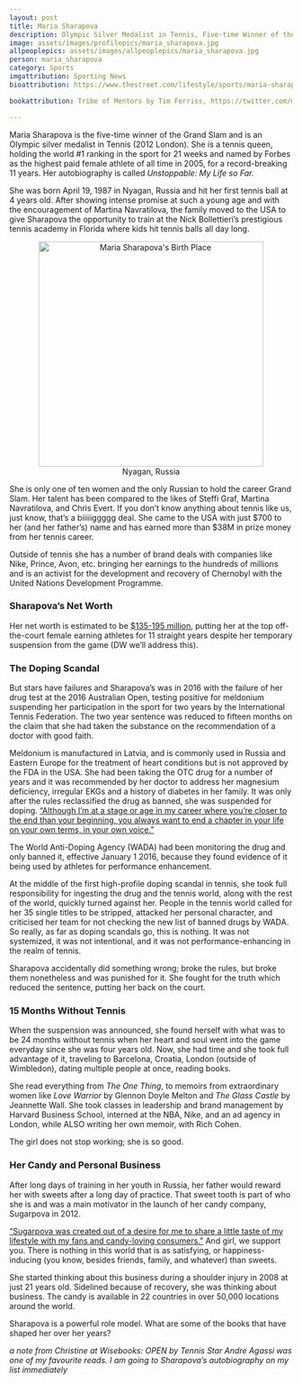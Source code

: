 ```yaml
---
layout: post
title: Maria Sharapova
description: Olympic Silver Medalist in Tennis, Five-time Winner of the Grand Slam
image: assets/images/profilepics/maria_sharapova.jpg
allpeoplepics: assets/images/allpeoplepics/maria_sharapova.jpg
person: maria_sharapova
category: Sports
imgattribution: Sporting News
bioattribution: https://www.thestreet.com/lifestyle/sports/maria-sharapova-net-worth-14692594, https://www.theguardian.com/sport/2017/mar/29/maria-sharapova-tennis-fought-for-truth-doping-ban, https://www.businesswire.com/news/home/20180801005243/en/Hudson-Group-Announces-Exclusive-Agreement-Maria-Sharapova%E2%80%99s, http://www.mariasharapova.com/bio/, https://en.wikipedia.org/wiki/Maria_Sharapova https://www.vogue.com/article/maria-sharapova-meldonium-suspension-returns-to-tennis 

bookattribution: Tribe of Mentors by Tim Ferriss, https://twitter.com/mariasharapova/status/643645008470372353?lang=en 

---
```


Maria Sharapova is the five-time winner of the Grand Slam and is an Olympic silver medalist in Tennis (2012 London). She is a tennis queen, holding the world #1 ranking in the sport for 21 weeks and named by Forbes as the highest paid female athlete of all time in 2005, for a record-breaking 11 years. Her autobiography is called <i>Unstoppable: My Life so Far.</i>

She was born April 19, 1987 in Nyagan, Russia and hit her first tennis ball at 4 years old. After showing intense promise at such a young age and with the encouragement of Martina Navratilova, the family moved to the USA to give Sharapova the opportunity to train at the Nick Bollettieri’s prestigious tennis academy in Florida where kids hit tennis balls all day long. 

<p style="text-align: center;"><img src="{{site.baseurl}}/assets/images/maria_s.jpg" style="height: 400px; display: flex; margin: 0 auto;" alt="Maria Sharapova's Birth Place"/>Nyagan, Russia</p>

She is only one of ten women and the only Russian to hold the career Grand Slam. Her talent has been compared to the likes of Steffi Graf, Martina Navratilova, and Chris Evert. If you don’t know anything about tennis like us, just know, that’s a biiiiiggggg deal. She came to the USA with just $700 to her (and her father’s) name and has earned more than $38M in prize money from her tennis career. 

Outside of tennis she has a number of brand deals with companies like Nike, Prince, Avon, etc. bringing her earnings to the hundreds of millions and is an activist for the development and recovery of Chernobyl with the United Nations Development Programme.

<h3>Sharapova’s Net Worth</h3>
Her net worth is estimated to be <a href="https://www.thestreet.com/lifestyle/sports/maria-sharapova-net-worth-14692594">$135-195 million</a>, putting her at the top off-the-court female earning athletes for 11 straight years despite her temporary suspension from the game (DW we’ll address this).

<h3>The Doping Scandal</h3>
But stars have failures and Sharapova’s was in 2016 with the failure of her drug test at the 2016 Australian Open, testing positive for meldonium suspending her participation in the sport for two years by the International Tennis Federation. The two year sentence was reduced to fifteen months on the claim that she had taken the substance on the recommendation of a doctor with good faith. 

Meldonium is manufactured in Latvia, and is commonly used in Russia and Eastern Europe for the treatment of heart conditions but is not approved by the FDA in the USA. She had been taking the OTC drug for a number of years and it was recommended by her doctor to address her magnesium deficiency, irregular EKGs and a history of diabetes in her family. It was only after the rules reclassified the drug as banned, she was suspended for doping. <a href="https://www.theguardian.com/sport/2017/mar/29/maria-sharapova-tennis-fought-for-truth-doping-ban">“Although I’m at a stage or age in my career where you’re closer to the end than your beginning, you always want to end a chapter in your life on your own terms, in your own voice.”</a>

The World Anti-Doping Agency (WADA) had been monitoring the drug and only banned it, effective January 1 2016, because they found evidence of it being used by athletes for performance enhancement. 

At the middle of the first high-profile doping scandal in tennis, she took full responsibility for ingesting the drug and the tennis world, along with the rest of the world, quickly turned against her. People in the tennis world called for her 35 single titles to be stripped, attacked her personal character, and criticised her team for not checking the new list of banned drugs by WADA. So really, as far as doping scandals go, this is nothing. It was not systemized, it was not intentional, and it was not performance-enhancing in the realm of tennis.

Sharapova accidentally did something wrong; broke the rules, but broke them nonetheless and was punished for it. She fought for the truth which reduced the sentence, putting her back on the court. 

<h3>15 Months Without Tennis</h3>
When the suspension was announced, she found herself with what was to be 24 months without tennis when her heart and soul went into the game everyday since she was four years old. Now, she had time and she took full advantage of it, traveling to Barcelona, Croatia, London (outside of Wimbledon), dating multiple people at once, reading books.

She read everything from <i>The One Thing</i>, to memoirs from extraordinary women like <i>Love Warrior</i> by Glennon Doyle Melton and <i>The Glass Castle</i> by Jeannette Wall. She took classes in leadership and brand management by Harvard Business School, interned at the NBA, Nike, and an ad agency in London, while ALSO writing her own memoir, with Rich Cohen. 

The girl does not stop working; she is so good. 

<h3>Her Candy and Personal Business</h3>
After long days of training in her youth in Russia, her father would reward her with sweets after a long day of practice. That sweet tooth is part of who she is and was a main motivator in the launch of her candy company, Sugarpova in 2012. 

<a href="https://www.businesswire.com/news/home/20180801005243/en/Hudson-Group-Announces-Exclusive-Agreement-Maria-Sharapova%E2%80%99s">“Sugarpova was created out of a desire for me to share a little taste of my lifestyle with my fans and candy-loving consumers.”</a> And girl, we support you. There is nothing in this world that is as satisfying, or happiness-inducing (you know, besides friends, family, and whatever) than sweets. 

She started thinking about this business during a shoulder injury in 2008 at just 21 years old. Sidelined because of recovery, she was thinking about business. The candy is available in 22 countries in over 50,000 locations around the world. 

Sharapova is a powerful role model. What are some of the books that have shaped her over her years? 

*a note from Christine at Wisebooks: OPEN by Tennis Star Andre Agassi was one of my favourite reads. I am going to Sharapova’s autobiography on my list immediately*







